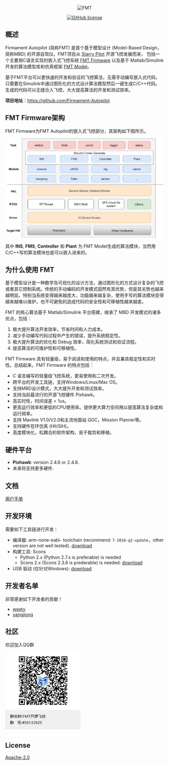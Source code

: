 <p align="center"><img width="160" src="https://github.com/Firmament-Autopilot/FMT_Firmware/blob/master/figures/logo.png" alt=FMT logo"></p>

<p align="center">
  <a href="/LICENSE"><img src="https://img.shields.io/badge/license-Apache--2.0-brightgreen" alt="GitHub license" /></a>
</p>

## 概述
Firmament Autopilot (简称FMT) 是首个基于模型设计 (Model-Based Design， 简称MBD) 的开源自驾仪。FMT项目从 [Starry Pilot](https://github.com/JcZou/StarryPilot) 开源飞控发展而来，
包括一个主要用C语言实现的嵌入式飞控系统 [FMT Firmware](https://github.com/Firmament-Autopilot/FMT_Firmware) 以及基于 Matlab/Simulink 开发的算法模型库和仿真框架 
[FMT Model](hhttps://github.com/Firmament-Autopilot/FMT_Model)。

基于FMT平台可以更快速的开发和验证的飞控算法，无需手动编写嵌入式代码，只需要在Simulink中通过图形化的方式设计算法模型然后一键生成C/C++代码。生成的代码可以无缝合入飞控，大大提高算法的开发和测试效率。

**项目地址**：https://github.com/Firmament-Autopilot

## FMT Firmware架构
FMT Firmware为FMT Autopilot的嵌入式飞控部分，其架构如下图所示。

![fmt_structure](figures/fmt_struct.png)

其中 **INS**, **FMS**, **Controller** 和 **Plant** 为 FMT Model生成的算法模块，当然用C/C++写的算法模块也是可以嵌入进来的。

## 为什么使用 FMT
基于模型设计是一种数学及可视化的设计方法，通过图形化的方式设计复杂的飞控或者其它控制系统。传统的手动编码的开发模式固然有其优势，但是其劣势也越来越明显。特别当系统变得越来越庞大，功能越来越复杂，使用手写的算法模块变得越来越难以维护，也不可避免的造成代码的安全性和可移植性越来越差。

FMT 的核心算法基于 Matlab/Simulink 平台搭建，继承了 MBD 开发模式的诸多优点，包括：
1. 极大提升算法开发效率，节省时间和人力成本。
2. 减少手动编写代码过程中产生的错误，提升系统稳定性。
3. 极大提升算法的优化和 Debug 效率，简化系统测试和验证流程。
4. 提高算法的可维护性和可移植性。

FMT Firmware 具有轻量级，易于阅读和使用的特点，并且兼具稳定性和实时性。总结起来，FMT Firmware 的特点包括：

- C 语言编写的轻量级飞控系统，更易使用和二次开发。
- 跨平台的开发工具链，支持Windows/Linux/Mac OS。
- 支持MBD设计模式，大大提升开发和测试效率。
- 支持当前最流行的开源飞控硬件 Pixhawk。
- 高实时性，时间误差 < 1us。
- 更高运行效率和更低的CPU使用率。提供更大算力空间用以提高算法复杂度和运行频率。
- 支持 Mavlink V1.0/V2.0和主流地面站 QGC，Mission Planner等。
- 支持硬件在环仿真 (HIl/SIH)。
- 高度模块化，松耦合的软件架构，易于裁剪和移植。

## 硬件平台
- **Pixhawk**: version 2.4.6 or 2.4.8.
-  未来将支持更多硬件. 

## 文档
[用户手册](https://github.com/Firmament-Autopilot/FMT_UserGuide)

## 开发环境
需要如下工具链进行开发：

- 编译器: arm-none-eabi- toolchain (recommend: `7-2018-q2-update`，other version are not well tested). [download](https://developer.arm.com/tools-and-software/open-source-software/developer-tools/gnu-toolchain/gnu-rm/downloads)
- 构建工具: Scons
  - Python 2.x (Python 2.7.x is preferable) is needed
  - Scons 2.x (Scons 2.3.6 is prederable) is needed: [download](https://sourceforge.net/projects/scons/files/scons/2.3.6/)
- USB 驱动 (仅针对Windows): [download](https://www.st.com/en/development-tools/stsw-stm32102.html)

## 开发者名单
非常感谢如下开发者的贡献！
- [weety](https://github.com/weety)
- [yangjiong](https://github.com/yangjion)

## 社区
欢迎加入QQ群
<p align="left"><img width="240" src="figures/QR_code.png" alt=QR code"></p>

## License
[Apache-2.0](./LICENSE)
